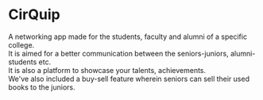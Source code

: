 # CirQuip
A networking app made for the students, faculty and alumni of a specific college.<br/>
It is aimed for a better communication between the seniors-juniors, alumni-students etc. <br/>
It is also a platform to showcase your talents, achievements.<br/>
We've also included a buy-sell feature wherein seniors can sell their used books to the juniors.<br/>
